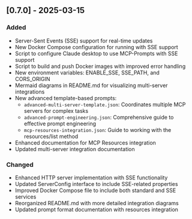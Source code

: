 ## [0.7.0] - 2025-03-15

### Added
- Server-Sent Events (SSE) support for real-time updates
- New Docker Compose configuration for running with SSE support
- Script to configure Claude desktop to use MCP-Prompts with SSE support
- Script to build and push Docker images with improved error handling
- New environment variables: ENABLE_SSE, SSE_PATH, and CORS_ORIGIN
- Mermaid diagrams in README.md for visualizing multi-server integrations
- New advanced template-based prompts:
  - `advanced-multi-server-template.json`: Coordinates multiple MCP servers for complex tasks
  - `advanced-prompt-engineering.json`: Comprehensive guide to effective prompt engineering
  - `mcp-resources-integration.json`: Guide to working with the resources/list method
- Enhanced documentation for MCP Resources integration
- Updated multi-server integration documentation

### Changed
- Enhanced HTTP server implementation with SSE functionality
- Updated ServerConfig interface to include SSE-related properties
- Improved Docker Compose file to include both standard and SSE services
- Reorganized README.md with more detailed integration diagrams
- Updated prompt format documentation with resources integration 